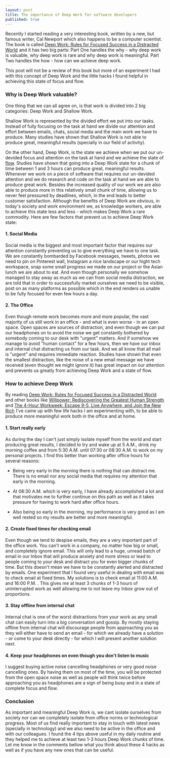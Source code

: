 ```yaml
---
layout: post
title: The importance of Deep Work for software developers
published: true
---
```


Recently I started reading a very interesting book, written by a new, but famous writer, Cal Newport which also happens to be a computer scientist. The book is called <a href="http://www.amazon.com/gp/product/1455586692/ref=as_li_tl?ie=UTF8&camp=1789&creative=9325&creativeASIN=1455586692&linkCode=as2&tag=progrlife01-20&linkId=FNTWPEOLJTYIQFUZ">Deep Work: Rules for Focused Success in a Distracted World</a><img src="http://ir-na.amazon-adsystem.com/e/ir?t=progrlife01-20&l=as2&o=1&a=1455586692" width="1" height="1" border="0" alt="" style="border:none !important; margin:0px !important;" target="_blank"/>
and it has two big parts: Part One handles the why - why deep work is valuable, why deep work is rare and why deep work is meaningful. Part Two handles the how - how can we achieve deep work.  

This post will not be a review of this book but more of an experiment I had with this concept of Deep Work and the little hacks I found helpful in achieving this state of focus and flow.

### Why is Deep Work valuable?

One thing that we can all agree on, is that work is divided into 2 big categories: Deep Work and Shallow Work.

Shallow Work is represented by the divided effort we put into our tasks. Instead of fully focusing on the task at hand we divide our attention and effort between emails, chats, social media and the main work we have to produce. Many studies have shown that Shallow Work is not able to produce great, meaningful results (specially in our field of activity).

On the other hand, Deep Work, is the state we achieve when we put our un-devided focus and attention on the task at hand and we achieve the state of <a href="https://en.wikipedia.org/wiki/Flow_(psychology)" target="_blank">flow</a>. Studies have shown that going into a Deep Work state for a chunk of time between 1 and 3 hours can produce great, meaningful results.
Whenever we work on a piece of software that requires our un-devided attention and we do research and code on the task at hand we are able to produce great work. Besides the increased quality of our work we are also able to produce more in this relatively small chunk of time, allowing us to never feel pressured by deadlines, which, in the end leads to better customer satisfaction.
Although the benefits of Deep Work are obvious, in today's society and work environment we, as knowledge workers, are able to achieve this state less and less - which makes Deep Work a rare commodity. Here are few factors that prevent us to achieve Deep Work state:

#### 1. Social Media

Social media is the biggest and most important factor that requires our attention constantly preventing us to give everything we have to one task. We are constantly bombarded by Facebook messages, tweets, photos we need to pin on Pinterest wall, Instagram a nice landscape or our hight tech workspace, snap some small progress we made on our project or the Asian lunch we are about to eat. And even though personally we somehow managed to stay away as much as we can from social media distraction, we are told that in order to successfully market ourselves we need to be visible, post on as many platforms as possible which in the end renders us unable to be fully focused for even few hours a day.

#### 2. The Office

Even though remote work becomes more and more popular, the vast majority of us still work in an office - and what is even worse - in an open space. Open spaces are sources of distraction, and even though we can put our headphones on to avoid the noise we get constantly bothered by somebody coming to our desk with "urgent" matters.
And if somehow we manage to avoid "human contact" for a few hours, then we have our inbox and internal chat distracting us from our task. And we all know that all mail is "urgent" and requires immediate reaction.
Studies have shown that even the smallest distraction, like the noise of a new email message we have received (even thought we might ignore it) has great impact on our attention and prevents us greatly from achieving Deep Work and a state of flow.

### How to achieve Deep Work

By reading <a href="http://www.amazon.com/gp/product/1455586692/ref=as_li_tl?ie=UTF8&camp=1789&creative=9325&creativeASIN=1455586692&linkCode=as2&tag=progrlife01-20&linkId=FNTWPEOLJTYIQFUZ">Deep Work: Rules for Focused Success in a Distracted World</a><img src="http://ir-na.amazon-adsystem.com/e/ir?t=progrlife01-20&l=as2&o=1&a=1455586692" width="1" height="1" border="0" alt="" style="border:none !important; margin:0px !important;" /> and other books like <a href="http://www.amazon.com/gp/product/0143122231/ref=as_li_tl?ie=UTF8&camp=1789&creative=9325&creativeASIN=0143122231&linkCode=as2&tag=progrlife01-20&linkId=I5IDKEVLTORJIHQL">Willpower: Rediscovering the Greatest Human Strength</a><img src="http://ir-na.amazon-adsystem.com/e/ir?t=progrlife01-20&l=as2&o=1&a=0143122231" width="1" height="1" border="0" alt="" style="border:none !important; margin:0px !important;" /> and <a href="http://www.amazon.com/gp/product/0307465357/ref=as_li_tl?ie=UTF8&camp=1789&creative=9325&creativeASIN=0307465357&linkCode=as2&tag=progrlife01-20&linkId=EHRKLE7SEVSI2ZH6">The 4-Hour Workweek: Escape 9-5, Live Anywhere, and Join the New Rich</a><img src="http://ir-na.amazon-adsystem.com/e/ir?t=progrlife01-20&l=as2&o=1&a=0307465357" width="1" height="1" border="0" alt="" style="border:none !important; margin:0px !important;" /> I've came up with few life hacks I am experimenting with, to be able to produce more meaningful work both in the office and at home.

#### 1. Start really early

As during the day I can't just simply isolate myself from the world and start producing great results, I decided to try and wake up at 5 A.M., drink my morning coffee and from 5:30 A.M. until 07:30 or 08:30 A.M. to work on my personal projects. I find this better than working after office hours for several reasons:

- Being very early in the morning there is nothing that can distract me. There is no email nor any social media that requires my attention that early in the morning.
    
- At 08:30 A.M. which is very early, I have already accomplished a lot and that motivates me to further continue on this path as well as it takes pressure for having to work hard after office hours.
    
- Also being so early in the morning, my performance is very good as I am well rested so my results are better and more meaningful.

#### 2. Create fixed times for checking email

Even though we tend to despise emails, they are a very important part of the office work. You can't work in a company, no matter how big or small, and completely ignore email. This will only lead to a huge, unread batch of email in our Inbox that will produce anxiety and more stress or lead to people coming to your desk and distract you for even bigger chunks of time. But this doesn't mean we have to be constantly alerted and distracted by emails.
One experiment that I found very useful in dealing with email was to check email at fixed times. My solutions is to check email at 11:00 A.M. and 16:00 P.M. . This gives me at least 3 chunks of 1-3 hours of uninterrupted work as well allowing me to not leave my Inbox grow out of proportions. 

#### 3. Stay offline from internal chat

Internal chat is one of the worst distractions from your work as any small chat can easily turn into a big conversation and gossip. By mostly staying offline from internal chat will discourage people from approaching you as they will either have to send an email - for which we already have a solution - or come to your desk directly - for which I will present another solution next.

#### 4. Keep your headphones on even though you don't listen to music

I suggest buying active noise cancelling headphones or very good noise cancelling ones. By having them on most of the time, you will be protected from the open space noise as well as people will think twice before approaching you as headphones are a sign of being busy and in a state of complete focus and flow.

### Conclusion

As important and meaningful Deep Work is, we cant isolate ourselves from society nor can we completely isolate from office norms or technological progress. Most of us find really important to stay in touch with latest news (specially in technology) and we also need to be active in the office and with our colleagues.
I found the 4 tips above useful in my daily routine and they helped me to achieve at least two 1-3 hours Deep Work chunks of time.
Let me know in the comments bellow what you think about these 4 hacks as well as if you have any new ones that can be useful. 
